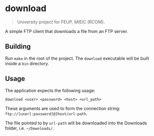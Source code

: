 # download

> University project for FEUP, MIEIC (RCOM).

A simple FTP client that downloads a file from an FTP server.

## Building

Run `make` in the root of the project. The `download` executable will be built inside a `bin` directory.

## Usage

The application expects the following usage:

```
download <user> <password> <host> <url_path>
```

These arguments are used to form the connection string: `ftp://[user[:password]@]host/url-path`.

The file pointed to by `url-path` will be downloaded into the Downloads folder, i.e. `~/Downloads/`.
